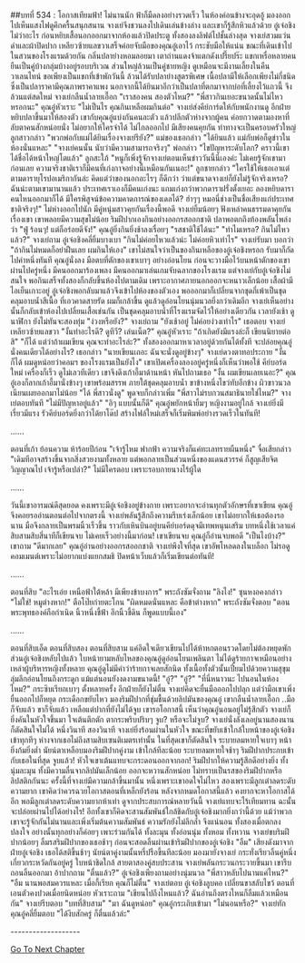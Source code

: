 ##บทที่ 534 : โอกาสเทียมฟ้า!
ไม่นานนัก
ฟ้าก็มืดลงอย่างรวดเร็ว
ในห้องค่อนข้างจะอุดอู้ มองออกไปเห็นแสงไฟดูคึกครื้นสนุกสนาน จางเย่จึงชวนลงไปเดินเล่นข้างล่าง และเขาก็รู้สึกหิวแล้วด้วย อู๋เจ๋อชิงไม่ว่าอะไร ก่อนหยิบเสื้อนอกออกมาจากห้องแล้วปิดประตู ทั้งสองลงลิฟต์ไปชั้นล่างสุด จางเย่สวมแว่นดำและผ้าปิดปาก เหลียวซ้ายแลขวาเสร็จค่อยจับมือของคุณอู๋เอาไว้ กระชับมือให้แน่น ขณะที่เดินเข้าไปในสวนของโรงแรมด้วยกัน
กลิ่นปลาย่างหอมลอยมา
เตาถ่านแดงจ้าแตกดังเปรี๊ยปร๊ะ แขกเหรื่อหลายคนยืนเป็นคู่บ้างกลุ่มบ้างอยู่รอบบริเวณ ส่วนใหญ่ล้วนเป็นคู่ชายหญิง ดูเหมือนจะมีงานเลี้ยงในคืนวาเลนไทน์ ขอเพียงเป็นแขกที่เข้าพักวันนี้ ล้วนได้รับปลาย่างสูตรพิเศษ เนื้อปลามีให้เลือกเพียงไม่กี่ชนิด ซึ่งเป็นปลาราคามีคุณภาพราคาแพง นอกจากนี้ได้ยินมาอีกว่าเป็นปลาที่ตกมาจากบ่อที่เลี้ยงไว้แถวนี้ จึงล้วนแต่สดใหม่
จางเย่กลืนน้ำลายเอื๊อก "เราสองคน สองตัวไหม?"
"พี่สาวกินเยอะขนาดนั้นไม่ไหวหรอกนะ" คุณอู๋หัวเราะ
"ไม่เป็นไร คุณกินเหลือผมกินต่อ" จางเย่ส่งคีย์การ์ดให้กับพนักงานดู อีกฝ่ายหยิบปลาขึ้นมาให้สองตัว
เขากับคุณอู๋แบ่งกันคนละตัว แล้วปลีกตัวห่างจากผู้คน ค่อยกวาดตามองหาที่ลับตาคนสักหน่อยนั่ง ไม่อยากให้ใครจำได้
ไม่ไกลออกไป มีเสียงคนคุยกัน
ท่าทางจะเป็นครอบครัวใหญ่
ลูกสาวกล่าว "พวกพ่อกับแม่ได้ยินเรื่องจางเย่รึยัง?"
แม่ของเธอกล่าว "ได้ยินแล้ว แม่กับพ่อก็ดูข่าวในห้องนั่นแหละ"
"จางเย่คนนั้น นับว่ามีความสามารถจริงๆ" พ่อกล่าว "ไขปัญหาระดับโลก? คราวนี้เขาได้ชื่อได้หน้าใหญ่โตแล้ว"
ลูกสะใภ้ "หนูก็เพิ่งรู้จักจางเย่ตอนเห็นข่าววันนี้นี่เองค่ะ ไม่เคยรู้จักเขามาก่อนเลย ความจริงชาติเราก็มีคนที่เก่งกาจอย่างนี้เหมือนกันเนอะ!"
ลูกชายกล่าว "ใครใช้ให้เธอเอาแต่ตามดารายุโรปอเมริกากันล่ะ คิดแต่ว่าของนอกอะไรๆ ก็ดีกว่า ว่าแต่ขนาดจางเย่ก็ยังไม่รู้จักจริงเหรอ? ฉันน่ะตามเขามานานแล้ว ประเทศเราเองก็มีคนเก่งนะ แถมเก่งกว่าพวกดาราฝรั่งตั้งเยอะ ลองหยิบดาราคนไหนออกมาก็ได้ มีใครพิสูจน์ข้อความคาดการณ์ของเดลได้? ฮ่าๆๆ หมอนี่ช่างเป็นชื่อเสียงแก่ประเทศชาติจริงๆ!"
ไม่ห่างออกไปนัก มีคู่หนุ่มสาวคุยกันเรื่องนี้พอดี
จางเย่ยิ้มน้อยๆ ฟังเหล่าคนธรรมดาคุยกันเรื่องเขา เขาพลอยมีความสุขไม่น้อย ริมฝีปากเองกินอย่างออกรสออกชาติ ปลาพอตกถึงท้องพลันโพล่งว่า "ฟู่ ร้อนๆ! แต่ก็อร่อยดีจัง!"
คุณอู๋ยิ่งกินยิ่งช้าลงเรื่อยๆ "รสชาติใช้ได้นะ"
"ทำไมเหรอ? กินไม่ไหวแล้ว?" จางเย่ถาม
อู๋เจ๋อชิงคลี่ยิ้มบางเบา "กินไม่ค่อยไหวแล้วน่ะ ไม่ค่อยหิวเท่าไร"
จางเย่รับมา บอกว่า "ถ้ากินไม่หมดก็อย่าฝืนเลย ผมกินให้เอง" เขาไม่สนใจว่าเป็นของกินเหลือของอู๋เจ๋อชิงหรอก รับมาก็กัดไปคำหนึ่งทันที
คุณอู๋นั่งลง มือตบที่ตักของเขาเบาๆ อย่างอ่อนโยน ก่อนจะวางมือไว้บนหน้าตักของเขา
ผ่านไปครู่หนึ่ง มีคนออกมาร้องเพลง มีคนออกมาเล่นเกมจับฉลากของโรงแรม แต่จางเย่กับอู๋เจ๋อชิงไม่สนใจ พอกินเสร็จทั้งสองก็กลับขึ้นห้องไปตามเดิม
เพราะอากาศภายนอกออกจะหนาวเล็กน้อย เสื้อผ้ามีไอเย็นเกาะอยู่ อู๋เจ๋อชิงพอกลับมาแล้วจึงเข้าไปห้องของตัวเอง พอออกมาก็เปลี่ยนจากชุดกี่เพ้าเป็นชุดคลุมอาบน้ำสีเนื้อ ที่เอวคาดสายรัด ผมก็เกล้าขึ้น ดูแล้วดูอ่อนโยนนุ่มนวลยิ่งกว่าเดิมอีก จางเย่เห็นอย่างนั้นก็กลับเข้าห้องไปเปลี่ยนเสื้อเช่นกัน เป็นชุดคลุมอาบน้ำที่โรงแรมจัดไว้ให้อย่างเดียวกัน
เวลายังเช้า
ดูนาฬิกา ยังไม่ทันจะสองทุ่ม
"ง่วงหรือยัง?" จางเย่ถาม
"ยังเช้าอยู่ ไม่ค่อยง่วงเท่าไร" เธอตอบ
จางเย่เหลียวซ้ายแลขวา "งั้นทำอะไรดี? ดูทีวี? เล่นเน็ต?"
คุณอู๋หัวเราะ "ถ้าเกิดยังมีแรงล่ะก็ เขียนนิยายต่อสิ"
"ก็ได้ แต่ว่าถ้าผมเขียน คุณจะทำอะไรล่ะ?" ทั้งสองออกมาหาเวลาอยู่ด้วยกันได้ทั้งที จะปล่อยคุณอู๋นั่งคนเดียวได้อย่างไร?
เธอกล่าว "นายเขียนเถอะ ฉันจะนั่งดูอยู่ข้างๆ"
จางเย่ดวงตาทอประกาย "งั้นก็ได้ ผมดูหน่อยว่าคอมฯ ของโรงแรมเป็นยังไง" เขาเปิดเครื่องลองอยู่ครู่หนึ่งก็เห็นว่าพอใช้ คีย์บอร์ดใหม่ เครื่องก็เร็ว ดูไม่เลวทีเดียว เขาจึงดึงเก้าอี้มาด้านหน้า หันไปถามเธอ "งั้น ผมเขียนเลยเนอะ?"
คุณอู๋เองก็ลากเก้าอี้มานั่งข้างๆ เขาพร้อมสรรพ ภายใต้ชุดคลุมอาบน้ำ ขาข้างหนึ่งไขว่ทับอีกข้าง ผิวขาวนวลเนียนเผยออกมาไม่น้อย "ได้ พี่สาวนั่งดู" พูดจบก็กล่าวเพิ่ม "พี่สาวไม่รบกวนสมาธินายใช่ไหม?"
จางเย่ตอบทันที "ไม่มีปัญหาอยู่แล้ว"
"อิๆ แบบนั้นก็ดี" คุณอู๋พยักหน้ายิ้มๆ
หญิงงามอยู่ใกล้ จางเย่ยิ่งมีเรี่ยวมีแรง รัวคีย์บอร์ดยิ่งกว่าได้ยาโด๊ป สร้างไฟล์ใหม่เสร็จก็เริ่มพิมพ์อย่างรวดเร็วในทันที!


……


ตอนที่เก้า
ย้อนความ
ห้าร้อยปีก่อน
"เจ้ารู้ไหม ฟากฟ้า ความจริงก็แค่ทะเลทรายผืนหนึ่ง" จื่อเสียกล่าว "เดิมทีอาจสร้างขึ้นจากสิ่งสวยงามทั้งหลาย แต่พอกลายเป็นส่วนหนึ่งของแดนสวรรค์ ก็สูญเสียจิตวิญญาณไป เจ้ารู้หรือเปล่า?"
ไม่มีใครตอบ เพราะรอบกายนางไร้ผู้ใด


……


วันนี้เขาอารมณ์ดีสุดยอด
คงเพราะมีอู๋เจ๋อชิงอยู่ข้างกาย เพราะอยากจะอ่านทุกตัวอักษรที่เขาเขียน คุณอู๋จึงคอยรออ่านตอนต่อไปจากตรงนี้ จางเย่พลันรู้สึกถึงความรีบเร่งเล็กน้อย เขาไม่อยากให้เธอต้องรอนาน มือจึงกลายเป็นพรมนิ้วเร็วขึ้น ราวกับเหินบินอยู่บนคีย์บอร์ดดุจมีเทพหนุนเสริม บทหนึ่งใช้เวลาแค่สิบสามสิบสี่นาทีก็เขียนจบ ไม่เคยเร็วอย่างนี้มาก่อน!
เขาเขียนจบ คุณอู๋ก็อ่านจบพอดี
"เป็นไงบ้าง?" เขาถาม
"ดีมากเลย" คุณอู๋อ่านอย่างออกรสออกชาติ
จางเย่พึงใจที่สุด เขาอัพโหลดลงในบล็อก ไม่รอดูคอมเมนต์เพราะไม่อยากแบ่งแยกสมธิ ปิดหน้าเว็บแล้วก็เริ่มเขียนต่อทันที!


……


ตอนที่สิบ
"อะไรเอ่ย เหนือฟ้าใต้หล้า มีเพียงข้าบงการ" พระถังซัมจั๋งถาม
"ลิงไง!" ซุนหงอคงกล่าว
"ไม่ใช่! หมูต่างหาก!" ตือโป๊ยก่ายตะโกน
"ผิดหมดนั่นแหละ คือข้าต่างหาก" พระถังซัมจั๋งตอบ "ตอนพระพุทธองค์ถือกำเนิด นิ้วหนึ่งชี้ฟ้า อีกนิ้วชี้ดิน ก็พูดแบบนี้เอง"


……


ตอนที่สิบเอ็ด
ตอนที่สิบสอง
ตอนที่สิบสาม
แค่อึดใจเดียวเขียนไปได้ห้าหกตอนรวดโดยไม่ต้องหยุดพัก
ส่วนอู๋เจ๋อชิงหลับไปแล้ว ใบหน้ายามหลับไหลของคุณอู๋ดูอ่อนโยนเพลินตา ไม่ได้ดูร้ายกาจเหมือนอย่างเหล่าผู้บริหารหญิงทั้งหลาย คุณอู๋ดูไม่มีคำว่าร้ายกาจเลยสักนิด ทั้งเนื้อทั้งตัวนั้นเปี่ยมไปด้วยความสุขุมลุ่มลึกอ่อนโยนถึงกระดูก แม้แต่นอนยังงดงามขนาดนี้!
"อู๋?"
"อู๋?"
"ที่นี่หนาวนะ ไปนอนในห้องไหม?"
กระซิบเรียกเบาๆ ตั้งหลายครั้ง อีกฝ่ายก็ยังไม่ตื่น
จางเย่คิดจะยื่นมือออกไปปลุก แต่ว่ามือเขาเพิ่งยื่นออกไปก็หยุด กระเดือกขยับไหว มองริมฝีปากที่ชุ่มชื้นด้วยลิปมันของคุณอู๋ เขากลืนน้ำลายเอื๊อก ..มือก็จับแล้ว ขาก็จับแล้ว เหลือแต่ปากที่ยังไม่ได้จูบ เขารอโอกาสนี้ เห็นว่าคุณอู๋นอนอยู่ไม่รู้สึกตัว จางเย่ก็ยิ่งคันในหัวใจขึ้นมา ใจเต้นตึกตัก ตากระพริบปริบๆ
จูบ?
หรือจะไม่จูบ?
จางเย่นั่งลังเลอยู่นานสองนานก็ตัดสินใจไม่ได้
หนึ่งวินาที
สองวินาที
จางเย่ยิ่งร้อนผ่านในหัวใจ ขณะที่ขยับเข้าใกล้ใบหน้าของอู๋เจ๋อชิงเข้าทุกทีๆ ห่างจากเธอไม่ถึงสามสิบเซนติเมตรเท่านั้น ในที่สุดเขาก็ตัดสินใจ ระบายลมหายใจเบาๆ หน้ายิ่งก้มยิ่งต่ำ นัยน์ตาเหลือบมองริมฝีปากคู่งาม เข้าใกล้ทีละน้อย ระบายลมหายใจช้าๆ ริมฝีปากประกบเข้ากับเธอในที่สุด
จูบแล้ว!
หัวใจเขาเต้นแทบจะกระดอนออกจากอก!
ริมฝีปากให้ความรู้สึกดีอย่างยิ่ง ทั้งนุ่มละมุน ทั้งมีความลื่นจากลิปมันเล็กน้อย ออกจะหวานสักหน่อย ไม่ทราบเป็นรสของริมฝีปากหรือลิปสติกกันนะ
ครั้งนี้ที่จางเย่มีความกล้าขึ้นมานั้น หนึ่งเพราะเขาอดใจไม่ไหว สองเพราะมีลูกเต๋าลดระดับความยาก เขาคิดว่าควรฉวยโอกาสตอนที่เหล็กยังร้อน หลังจากหมดโอกาสนี้แล้ว คงยากจะหาโอกาสได้อีก พอมีลูกเต๋าลดระดับความยากห้าเท่า ดูจากประสบการณ์หลายวันนี้ จางเย่แทบจะไร้เทียมทาน ฉะนั้นจะปล่อยผ่านไปได้อย่างไร! อีกทั้งเขาก็คิดจะสานสัมพันธ์ใกล้ชิดกับอู๋เจ๋อชิงมากยิ่งกว่านี้ด้วย แม้ว่าพวกเขาจะรู้จักกันไม่นานและเพิ่งเริ่มต้นความสัมพันธ์ ความรักยังไม่ลึกล้ำ จึงแน่นอน ทั้งสองเมื่อตกลงปลงใจ อย่างนั้นทุกอย่างก็ค่อยๆ เพาะร่วมกันได้
ทั้งละมุน
ทั้งอ่อนนุ่ม
ทั้งหอม
ทั้งหวาน
จางเย่ขบริมฝีปากน้อยๆ ลิ้มรสริมฝีปากของเธอช้าๆ ก่อนจะสอดลิ้นผ่านเข้าริมฝีปากของอู๋เจ๋อชิง
"อืม"
เสียงดังมาจากฝ่ายอู๋เจ๋อชิง เธอได้สติขึ้นช้าๆ นัยน์ตาคู่งามนั้นหรี่ปรือขึ้นทีละน้อย มองมายังจางเย่
กระทั่งเรียวลิ้นคู่หนึ่งเกี่ยวกระหวัดกันอยู่ครู่ ใบหน้าชิดใกล้ สายตาสองคู่สบประสาน
จางเย่พลันกระวนกระวายขึ้นมา เขารีบถอนลิ้นออกมา อ้าปากถาม "ตื่นแล้ว?"
อู๋เจ๋อชิงเพียงถามอย่างนุ่มนวล "พี่สาวหลับไปนานแค่ไหน?"
"อืม นานพอสมควรแหละ เมื่อกี้เรียก คุณก็ไม่ตื่น" จางเย่ตอบ
อู๋เจ๋อชิงลูบคอ เปลี่ยนขาสลับไขว้ ตอนที่เอนตัวคงปวดเมื่อยนิดหน่อย หัวเราะถาม "เขียนไปถึงไหนแล้ว? ฉันอ่านถึงตรงไหนก็ลืมแล้วเหมือนกัน"
จางเย่รีบตอบ "บทที่สิบสาม"
"มา ฉันดูหน่อย" คุณอู๋กระเถิบเข้ามา
"ไม่นอนหรือ?" จางเย่ทัก
คุณอู๋คลี่ยิ้มตอบ "ได้งีบสักครู่ ก็ตื่นแล้วล่ะ"






*-*-*-*-*-*-*-*-*-*-*-*-*-*-*-*-*-*-*-*








[Go To Next Chapter]( ./35.md)